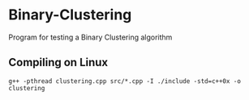 # Binary-Clustering
Program for testing a Binary Clustering algorithm

## Compiling on Linux

`g++ -pthread clustering.cpp src/*.cpp -I ./include -std=c++0x -o clustering`
